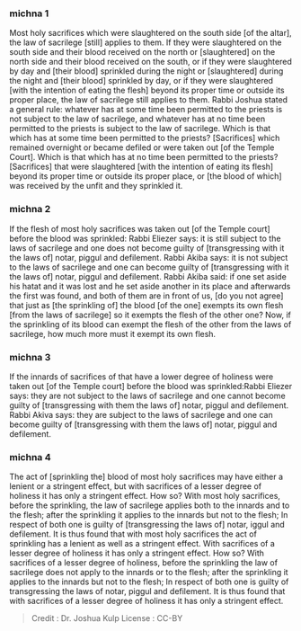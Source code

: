 
### michna 1
Most holy sacrifices which were slaughtered on the south side [of the altar], the law of sacrilege [still] applies to them. If they were slaughtered on the south side and their blood received on the north or [slaughtered] on the north side and their blood received on the south, or if they were slaughtered by day and [their blood] sprinkled during the night or [slaughtered] during the night and [their blood] sprinkled by day, or if they were slaughtered [with the intention of eating the flesh] beyond its proper time or outside its proper place, the law of sacrilege still applies to them. Rabbi Joshua stated a general rule: whatever has at some time been permitted to the priests is not subject to the law of sacrilege, and whatever has at no time been permitted to the priests is subject to the law of sacrilege. Which is that which has at some time been permitted to the priests? [Sacrifices] which remained overnight or became defiled or were taken out [of the Temple Court]. Which is that which has at no time been permitted to the priests? [Sacrifices] that were slaughtered [with the intention of eating its flesh] beyond its proper time or outside its proper place, or [the blood of which] was received by the unfit and they sprinkled it.

### michna 2
If the flesh of most holy sacrifices was taken out [of the Temple court] before the blood was sprinkled: Rabbi Eliezer says: it is still subject to the laws of sacrilege and one does not become guilty of [transgressing with it the laws of] notar, piggul and defilement. Rabbi Akiba says: it is not subject to the laws of sacrilege and one can become guilty of [transgressing with it the laws of] notar, piggul and defilement. Rabbi Akiba said: if one set aside his hatat and it was lost and he set aside another in its place and afterwards the first was found, and both of them are in front of us, [do you not agree] that just as [the sprinkling of] the blood [of the one] exempts its own flesh [from the laws of sacrilege] so it exempts the flesh of the other one? Now, if the sprinkling of its blood can exempt the flesh of the other from the laws of sacrilege, how much more must it exempt its own flesh.

### michna 3
If the innards of sacrifices of that have a lower degree of holiness were taken out [of the Temple court] before the blood was sprinkled:Rabbi Eliezer says: they are not subject to the laws of sacrilege and one cannot become guilty of [transgressing with them the laws of] notar, piggul and defilement. Rabbi Akiva says: they are subject to the laws of sacrilege and one can become guilty of [transgressing with them the laws of] notar, piggul and defilement.

### michna 4
The act of [sprinkling the] blood of most holy sacrifices may have either a lenient or a stringent effect, but with sacrifices of a lesser degree of holiness it has only a stringent effect. How so? With most holy sacrifices, before the sprinkling, the law of sacrilege applies both to the innards and to the flesh; after the sprinkling it applies to the innards but not to the flesh; In respect of both one is guilty of [transgressing the laws of] notar, iggul and defilement. It is thus found that with most holy sacrifices the act of sprinkling has a lenient as well as a stringent effect. With sacrifices of a lesser degree of holiness it has only a stringent effect. How so? With sacrifices of a lesser degree of holiness, before the sprinkling the law of sacrilege does not apply to the innards or to the flesh; after the sprinkling it applies to the innards but not to the flesh; In respect of both one is guilty of transgressing the laws of notar, piggul and defilement. It is thus found that with sacrifices of a lesser degree of holiness it has only a stringent effect.

>Credit : Dr. Joshua Kulp
>License : CC-BY